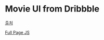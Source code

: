 Movie UI from Dribbble
===

[출처](https://codepen.io/-J0hn-/pen/LWzRqB)

[Full Page JS](https://github.com/alvarotrigo/fullPage.js/)
